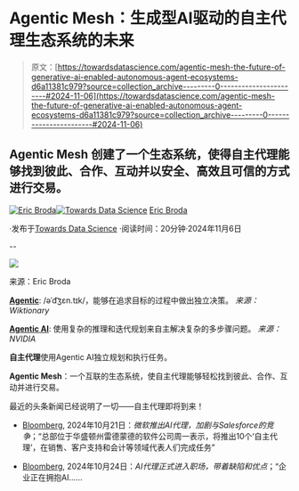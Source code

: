 # Agentic Mesh：生成型AI驱动的自主代理生态系统的未来

> 原文：[https://towardsdatascience.com/agentic-mesh-the-future-of-generative-ai-enabled-autonomous-agent-ecosystems-d6a11381c979?source=collection_archive---------0-----------------------#2024-11-06](https://towardsdatascience.com/agentic-mesh-the-future-of-generative-ai-enabled-autonomous-agent-ecosystems-d6a11381c979?source=collection_archive---------0-----------------------#2024-11-06)

## Agentic Mesh 创建了一个生态系统，使得自主代理能够找到彼此、合作、互动并以安全、高效且可信的方式进行交易。

[](https://medium.com/@ericbroda?source=post_page---byline--d6a11381c979--------------------------------)[![Eric Broda](../Images/98628a26c6fa903108bda7c4d8955c04.png)](https://medium.com/@ericbroda?source=post_page---byline--d6a11381c979--------------------------------)[](https://towardsdatascience.com/?source=post_page---byline--d6a11381c979--------------------------------)[![Towards Data Science](../Images/a6ff2676ffcc0c7aad8aaf1d79379785.png)](https://towardsdatascience.com/?source=post_page---byline--d6a11381c979--------------------------------) [Eric Broda](https://medium.com/@ericbroda?source=post_page---byline--d6a11381c979--------------------------------)

·发布于[Towards Data Science](https://towardsdatascience.com/?source=post_page---byline--d6a11381c979--------------------------------) ·阅读时间：20分钟·2024年11月6日

--

![](../Images/97760a1bc8e7ba9a496a8531c56793a7.png)

来源：Eric Broda

[**Agentic**](https://en.wiktionary.org/wiki/agentic): /əˈd͡ʒɛn.tɪk/，能够在追求目标的过程中做出独立决策。 *来源：Wiktionary*

[**Agentic AI**](https://blogs.nvidia.com/blog/what-is-agentic-ai/): 使用复杂的推理和迭代规划来自主解决复杂的多步骤问题。 *来源：NVIDIA*

**自主代理**使用Agentic AI独立规划和执行任务。

**Agentic Mesh**：一个互联的生态系统，使自主代理能够轻松找到彼此、合作、互动并进行交易。

最近的头条新闻已经说明了一切——自主代理即将到来！

+   [Bloomberg](https://www.bloomberg.com/news/articles/2024-10-21/microsoft-launches-ai-agents-deepening-rivalry-with-salesforce), 2024年10月21日：*微软推出AI代理，加剧与Salesforce的竞争*；“总部位于华盛顿州雷德蒙德的软件公司周一表示，将推出10个‘自主代理’，在销售、客户支持和会计等领域代表人们完成任务”

+   [Bloomberg](https://www.bloomberg.com/news/newsletters/2024-10-24/ai-agents-have-officially-entered-the-workplace-flaws-and-all), 2024年10月24日：*AI代理正式进入职场，带着缺陷和优点*；“企业正在拥抱AI……
